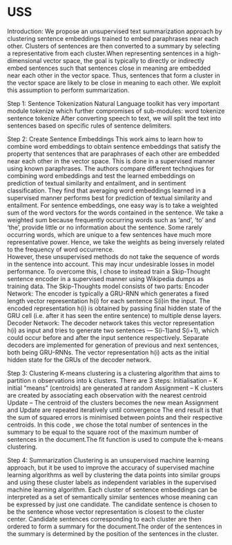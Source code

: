 # USS
Introduction:
We propose an unsupervised text summarization approach by clustering sentence embeddings trained to embed paraphrases near each other. Clusters of sentences are then converted to a summary by selecting a representative from each cluster.When representing sentences in a high-dimensional vector space, the goal is typically to directly or indirectly embed sentences such that sentences close in meaning are embedded near each other in the vector space. Thus, sentences that form a cluster in the vector space are likely to be close in meaning to each other. We exploit this assumption to perform summarization.


Step 1: Sentence Tokenization
Natural Language toolkit has very important module tokenize which further compromises of sub-modules:
word tokenize
sentence tokenize
After converting speech to text, we will split the text into sentences based on specific rules of sentence delimiters.

Step 2: Create Sentence Embeddings
This work  aims to learn how to combine word embeddings to obtain sentence embeddings that satisfy the property that sentences that are paraphrases of each other are embedded near each other in the vector space. This is done in a supervised manner using known paraphrases. The authors compare different technqiues for combining word embeddings and test the learned embeddings on prediction of textual similarity and entailment, and in sentiment classification. They find that averaging word embeddings learned in a supervised manner performs best for prediction of textual similarity and entailment. 
For sentence embeddings, one easy way is to take a weighted sum of the word vectors for the words contained in the sentence. We take a weighted sum because frequently occurring words such as ‘and’, ‘to’ and ‘the’, provide little or no information about the sentence. Some rarely occurring words, which are unique to a few sentences have much more representative power. Hence, we take the weights as being inversely related to the frequency of word occurrence.  
However, these unsupervised methods do not take the sequence of words in the sentence into account. This may incur undesirable losses in model performance. To overcome this, I chose to instead train a Skip-Thought sentence encoder in a supervised manner using Wikipedia dumps as training data. The Skip-Thoughts model consists of two parts:
Encoder Network: The encoder is typically a GRU-RNN which generates a fixed length vector representation h(i) for each sentence S(i)in the input. The encoded representation h(i) is obtained by passing final hidden state of the GRU cell (i.e. after it has seen the entire sentence) to multiple dense layers.
Decoder Network: The decoder network takes this vector representation h(i) as input and tries to generate two sentences — S(i-1)and S(i+1), which could occur before and after the input sentence respectively. Separate decoders are implemented for generation of previous and next sentences, both being GRU-RNNs. The vector representation h(i) acts as the initial hidden state for the GRUs of the decoder network.

Step 3: Clustering
K-means clustering is a clustering algorithm that aims to partition n observations into k clusters.
There are 3 steps:
Initialisation – K initial “means” (centroids) are generated at random
Assignment – K clusters are created by associating each observation with the nearest centroid
Update – The centroid of the clusters becomes the new mean
Assignment and Update are repeated iteratively until convergence
The end result is that the sum of squared errors is minimised between points and their respective centroids.
In this code , we chose  the total number of sentences in the summary to be equal to the square root of the maximum number of sentences in the document.The fit function is used to compute the k-means clustering.

Step 4: Summarization
Clustering is an unsupervised machine learning approach, but it be used to improve the accuracy of supervised machine learning algorithms as well by clustering the data points into similar groups and using these cluster labels as independent variables in the supervised machine learning algorithm.
Each cluster of sentence embeddings can be interpreted as a set of semantically similar sentences whose meaning can be expressed by just one candidate. The candidate sentence is chosen to be the sentence whose vector representation is closest to the cluster center. Candidate sentences corresponding to each cluster are then ordered to form a summary for the document.The order of the sentences in the summary is determined by the position of the sentences in the cluster.
